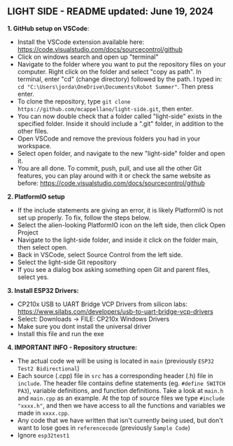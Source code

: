 ## LIGHT SIDE - README updated: June 19, 2024

**1. GitHub setup on VSCode**:

- Install the VSCode extension available here: https://code.visualstudio.com/docs/sourcecontrol/github
- Click on windows search and open up "terminal"
- Navigate to the folder where you want to put the repository files on your computer. Right click on the folder and select "copy as path".
  In terminal, enter "cd" (change directory) followed by the path. I typed in:
  `cd "C:\Users\jorda\OneDrive\Documents\Robot Summer"`.
  Then press enter.
- To clone the repository, type `git clone https://github.com/mcappellano/light-side.git`, then enter.
- You can now double check that a folder called "light-side" exists in the specified folder. Inside it should include a ".git" folder, in addition to the other files.
- Open VSCode and remove the previous folders you had in your workspace.
- Select open folder, and navigate to the new "light-side" folder and open it.
- You are all done. To commit, push, pull, and use all the other Git features, you can play around with it or check the same website as before: https://code.visualstudio.com/docs/sourcecontrol/github

**2. PlatformIO setup**

- If the include statements are giving an error, it is likely PlatformIO is not set up properly. To fix, follow the steps below.
- Select the alien-looking PlatformIO icon on the left side, then click Open Project
- Navigate to the light-side folder, and inside it click on the folder main, then select open.
- Back in VSCode, select Source Control from the left side.
- Select the light-side Git repository
- If you see a dialog box asking something open Git and parent files, select yes.

**3. Install ESP32 Drivers:**

- CP210x USB to UART Bridge VCP Drivers from silicon labs: https://www.silabs.com/developers/usb-to-uart-bridge-vcp-drivers
- Select: Downloads -> FILE: CP210x Windows Drivers
- Make sure you dont install the universal driver
- Install this file and run the exe

**4. IMPORTANT INFO - Repository structure:**

- The actual code we will be using is located in `main` (previously `ESP32 Test2 Bidirectional`)
- Each source (.cpp) file in `src` has a corresponding header (.h) file in `include`. The header file contains define statements (eg. `#define SWITCH PA3`), variable definitions, and function definitions. Take a look at `main.h` and `main.cpp` as an example. At the top of source files we type `#include "xxxx.h"`, and then we have access to all the functions and variables we made in `xxxx.cpp`.
- Any code that we have written that isn't currently being used, but don't want to lose goes in `referencecode` (previously `Sample Code`)
- Ignore `esp32test1`
